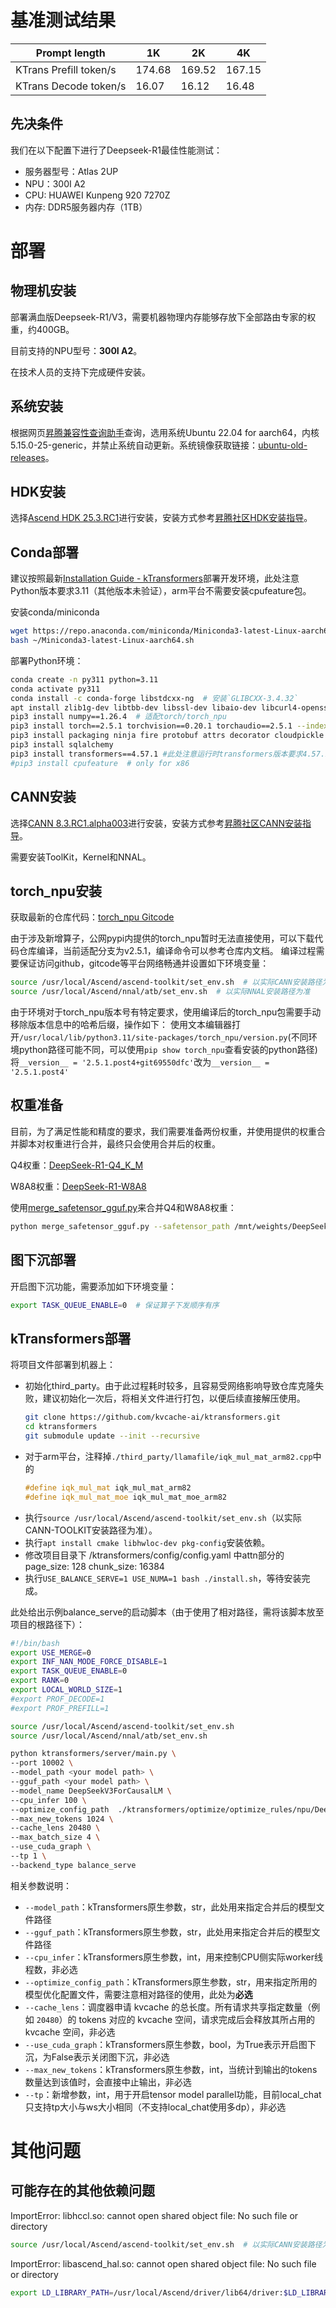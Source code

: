 # 基准测试结果

| Prompt length                     | 1K     | 2K     | 4K     |
| --------------------------------- | ------ | ------ | ------ |
| KTrans Prefill token/s | 174.68 | 169.52 | 167.15 |
| KTrans Decode token/s | 16.07 | 16.12 | 16.48 |

## 先决条件
我们在以下配置下进行了Deepseek-R1最佳性能测试：
- 服务器型号：Atlas 2UP
- NPU：300I A2
- CPU: HUAWEI Kunpeng 920 7270Z
- 内存: DDR5服务器内存（1TB）

# 部署

## 物理机安装

部署满血版Deepseek-R1/V3，需要机器物理内存能够存放下全部路由专家的权重，约400GB。

目前支持的NPU型号：**300I A2**。

在技术人员的支持下完成硬件安装。

## 系统安装

根据网页[昇腾兼容性查询助手](https://www.hiascend.com/hardware/compatibility)查询，选用系统Ubuntu 22.04 for aarch64，内核5.15.0-25-generic，并禁止系统自动更新。系统镜像获取链接：[ubuntu-old-releases](https://mirrors.aliyun.com/oldubuntu-releases/releases/22.04)。

## HDK安装

选择[Ascend HDK 25.3.RC1](https://www.hiascend.com/hardware/firmware-drivers/community?product=4&model=32&cann=8.3.RC1.beta1&driver=Ascend+HDK+25.0.RC1)进行安装，安装方式参考[昇腾社区HDK安装指导](https://www.hiascend.com/document/detail/zh/CANNCommunityEdition/81RC1beta1/softwareinst/instg/instg_0005.html?Mode=PmIns&InstallType=local&OS=Ubuntu&Software=cannToolKit)。


## Conda部署

建议按照最新[Installation Guide - kTransformers](https://kvcache-ai.github.io/ktransformers/en/install.html)部署开发环境，此处注意Python版本要求3.11（其他版本未验证），arm平台不需要安装cpufeature包。

安装conda/miniconda

```bash
wget https://repo.anaconda.com/miniconda/Miniconda3-latest-Linux-aarch64.sh
bash ~/Miniconda3-latest-Linux-aarch64.sh
```

部署Python环境：

```bash
conda create -n py311 python=3.11
conda activate py311
conda install -c conda-forge libstdcxx-ng  # 安装`GLIBCXX-3.4.32`
apt install zlib1g-dev libtbb-dev libssl-dev libaio-dev libcurl4-openssl-dev
pip3 install numpy==1.26.4  # 适配torch/torch_npu
pip3 install torch==2.5.1 torchvision==0.20.1 torchaudio==2.5.1 --index-url https://download.pytorch.org/whl/cpu
pip3 install packaging ninja fire protobuf attrs decorator cloudpickle ml-dtypes scipy tornado absl-py psutil
pip3 install sqlalchemy
pip3 install transformers==4.57.1 #此处注意运行时transformers版本要求4.57.1(其他版本未验证)
#pip3 install cpufeature  # only for x86
```

## CANN安装

选择[CANN 8.3.RC1.alpha003](https://www.hiascend.com/developer/download/community/result?cann=8.3.RC1.alpha003&product=4&model=32)进行安装，安装方式参考[昇腾社区CANN安装指导](https://www.hiascend.com/document/detail/zh/CANNCommunityEdition/83RC1alpha003/softwareinst/instg/instg_quick.html?Mode=PmIns&OS=Ubuntu&Software=cannToolKit)。

需要安装ToolKit，Kernel和NNAL。

## torch_npu安装

获取最新的仓库代码：[torch_npu Gitcode](https://gitcode.com/Ascend/pytorch)

由于涉及新增算子，公网pypi内提供的torch_npu暂时无法直接使用，可以下载代码仓库编译，当前适配分支为v2.5.1，编译命令可以参考仓库内文档。
编译过程需要保证访问github，gitcode等平台网络畅通并设置如下环境变量：

```bash
source /usr/local/Ascend/ascend-toolkit/set_env.sh  # 以实际CANN安装路径为准
source /usr/local/Ascend/nnal/atb/set_env.sh  # 以实际NNAL安装路径为准
```
由于环境对于torch_npu版本号有特定要求，使用编译后的torch_npu包需要手动移除版本信息中的哈希后缀，操作如下：
使用文本编辑器打开`/usr/local/lib/python3.11/site-packages/torch_npu/version.py`(不同环境python路径可能不同，可以使用`pip show torch_npu`查看安装的python路径)
将`__version__ = '2.5.1.post4+git69550dfc'`改为`__version__ = '2.5.1.post4'`


## 权重准备

目前，为了满足性能和精度的要求，我们需要准备两份权重，并使用提供的权重合并脚本对权重进行合并，最终只会使用合并后的权重。

Q4权重：[DeepSeek-R1-Q4_K_M](https://modelscope.cn/models/unsloth/DeepSeek-R1-GGUF/files)

W8A8权重：[DeepSeek-R1-W8A8](https://modelers.cn/models/MindSpore-Lab/DeepSeek-R1-W8A8/tree/main)

使用[merge_safetensor_gguf.py](../../merge_tensors/merge_safetensor_gguf.py)来合并Q4和W8A8权重：

```bash
python merge_safetensor_gguf.py --safetensor_path /mnt/weights/DeepSeek-R1-Q4_K_M --gguf_path /mnt/weights/DeepSeek-R1-W8A8 --output_path /mnt/weights/DeepSeek-R1-q4km-w8a8
```

## 图下沉部署

开启图下沉功能，需要添加如下环境变量：

```bash
export TASK_QUEUE_ENABLE=0  # 保证算子下发顺序有序
```


## kTransformers部署

将项目文件部署到机器上：

- 初始化third_party。由于此过程耗时较多，且容易受网络影响导致仓库克隆失败，建议初始化一次后，将相关文件进行打包，以便后续直接解压使用。
  ```bash
  git clone https://github.com/kvcache-ai/ktransformers.git
  cd ktransformers
  git submodule update --init --recursive
  ```
- 对于arm平台，注释掉`./third_party/llamafile/iqk_mul_mat_arm82.cpp`中的
  ```cpp
  #define iqk_mul_mat iqk_mul_mat_arm82
  #define iqk_mul_mat_moe iqk_mul_mat_moe_arm82
  ```
- 执行`source /usr/local/Ascend/ascend-toolkit/set_env.sh`（以实际CANN-TOOLKIT安装路径为准）。
- 执行`apt install cmake libhwloc-dev pkg-config`安装依赖。
- 修改项目目录下 /ktransformers/config/config.yaml 中attn部分的page_size: 128  chunk_size: 16384
- 执行`USE_BALANCE_SERVE=1 USE_NUMA=1 bash ./install.sh`，等待安装完成。

此处给出示例balance_serve的启动脚本（由于使用了相对路径，需将该脚本放至项目的根路径下）：

```bash
#!/bin/bash
export USE_MERGE=0
export INF_NAN_MODE_FORCE_DISABLE=1
export TASK_QUEUE_ENABLE=0
export RANK=0
export LOCAL_WORLD_SIZE=1
#export PROF_DECODE=1
#export PROF_PREFILL=1

source /usr/local/Ascend/ascend-toolkit/set_env.sh
source /usr/local/Ascend/nnal/atb/set_env.sh

python ktransformers/server/main.py \
--port 10002 \
--model_path <your model path> \
--gguf_path <your model path> \
--model_name DeepSeekV3ForCausalLM \
--cpu_infer 100 \
--optimize_config_path  ./ktransformers/optimize/optimize_rules/npu/DeepSeek-V3-Chat-300IA2-npu-serve.yaml \
--max_new_tokens 1024 \
--cache_lens 20480 \
--max_batch_size 4 \
--use_cuda_graph \
--tp 1 \
--backend_type balance_serve
```

相关参数说明：

- `--model_path`：kTransformers原生参数，str，此处用来指定合并后的模型文件路径
- `--gguf_path`：kTransformers原生参数，str，此处用来指定合并后的模型文件路径
- `--cpu_infer`：kTransformers原生参数，int，用来控制CPU侧实际worker线程数，非必选
- `--optimize_config_path`：kTransformers原生参数，str，用来指定所用的模型优化配置文件，需要注意相对路径的使用，此处为**必选**
- `--cache_lens`：调度器申请 kvcache 的总长度。所有请求共享指定数量（例如 `20480`）的 tokens 对应的 kvcache 空间，请求完成后会释放其所占用的 kvcache 空间，非必选
- `--use_cuda_graph`：kTransformers原生参数，bool，为True表示开启图下沉，为False表示关闭图下沉，非必选
- `--max_new_tokens`：kTransformers原生参数，int，当统计到输出的tokens数量达到该值时，会直接中止输出，非必选
- `--tp`：新增参数，int，用于开启tensor model parallel功能，目前local_chat只支持tp大小与ws大小相同（不支持local_chat使用多dp），非必选


# 其他问题

## 可能存在的其他依赖问题

ImportError: libhccl.so: cannot open shared object file: No such file or directory

```bash
source /usr/local/Ascend/ascend-toolkit/set_env.sh  # 以实际CANN安装路径为准
```

ImportError: libascend_hal.so: cannot open shared object file: No such file or directory

```bash
export LD_LIBRARY_PATH=/usr/local/Ascend/driver/lib64/driver:$LD_LIBRARY_PATH  # 以实际Driver安装路径为准
```
